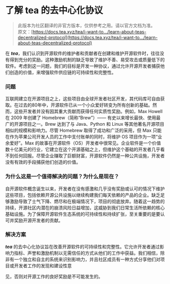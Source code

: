 # 了解 tea 的去中心化协议

> 此版本为社区翻译的非官方版本，仅供参考之用。请以官方文档为准。\
> 原文：[https://docs.tea.xyz/tea/i-want-to.../learn-about-teas-decentralized-protocol](https://docs.tea.xyz/tea/i-want-to.../learn-about-teas-decentralized-protocol)

在 _**tea**_，我们认识到开源软件的维护者和贡献者在创建和维护开源软件时，往往没有得到充分的奖励。这种激励机制的缺乏导致了维护不善、易受攻击或质量低下的软件。考虑到这一问题，我们的目标是开发一种协议，通过允许开源开发者捕获他们创造的价值，来增强软件供应链的可持续性和完整性。

### 问题

互联网建立在开源项目之上，这些项目由全球开发者社区开发，其代码库可自由获取。在过去的80年中，开源软件已从一个小众爱好转变为所有创新的基础。然而，这些开发者并没有因其重大贡献而获得任何实质性奖励。例如，Max Howell 在 2009 年创建了 Homebrew（简称“Brew”）—— 有史以来增长最快、使用最广的开源项目之一。Brew 达到了与 Java、Python 和 Linux 等其他著名开源项目相似的规模和影响力。尽管 Homebrew 取得了成功和广泛的采用，但 Max 只能在作为苹果公司开发人员的工作中支付账单的同时，将维护 OS 项目作为一项“业余爱好”。Max 的故事在开源软件（OS）开发者中很常见。企业软件是一个价值数十亿美元的行业，它建立在这个开源基础之上，但维护这个基础的开发者几乎看不到任何回报。尽管企业赚取了巨额财富，开源软件仍然是一种公共设施，开发者没有有效的手段捕获他们创造的价值。

### 为什么这是一个值得解决的问题？为什么是现在？

自开源软件概念诞生以来，开发者在没有感激和几乎没有奖励或认可的情况下维护这些项目，包括依赖开源公共设施以继续构建我们每天依赖的产品的企业。缺乏足够激励导致了士气下降、燃尽和在极端情况下，项目的彻底放弃。随着这一趋势的持续，开源社区内潜在的崩溃风险日益增加，这威胁到我们日常生活所依赖的核心基础设施。为了保障开源软件生态系统的可持续性和持续扩张，至关重要的是要认可并奖励开源开发者的贡献。

### 解决方案

_**tea**_ 的去中心化协议旨在改善开源软件的可持续性和完整性。它允许开发者通过影响力指标、声誉和激励机制以无需信任的方式从他们的工作中获益。我们相信，除非有一个独立和自主的系统来识别影响力，并且社区成员有一种方式分享他们对项目或开发者工作的发现和建设性意

见，否则对开源工作的良好奖励是不可能发生的。
